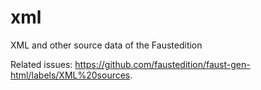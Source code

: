 # xml
XML and other source data of the Faustedition

Related issues: https://github.com/faustedition/faust-gen-html/labels/XML%20sources.

